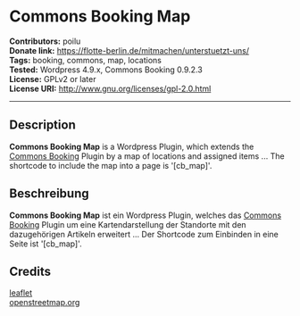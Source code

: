 # Commons Booking Map

**Contributors:** poilu  
**Donate link:** https://flotte-berlin.de/mitmachen/unterstuetzt-uns/  
**Tags:** booking, commons, map, locations  
**Tested:** Wordpress 4.9.x, Commons Booking 0.9.2.3  
**License:** GPLv2 or later  
**License URI:** http://www.gnu.org/licenses/gpl-2.0.html  

---
## Description

**Commons Booking Map** is a Wordpress Plugin, which extends the [Commons Booking](https://github.com/wielebenwir/commons-booking) Plugin by a map of locations and assigned items ...
The shortcode to include the map into a page is '[cb_map]'.

## Beschreibung

**Commons Booking Map** ist ein Wordpress Plugin, welches das [Commons Booking](https://github.com/wielebenwir/commons-booking) Plugin um eine Kartendarstellung der Standorte mit den dazugehörigen Artikeln erweitert ...
Der Shortcode zum Einbinden in eine Seite ist '[cb_map]'.

## Credits

[leaflet](https://leafletjs.com)  
[openstreetmap.org](https://openstreetmap.org)
